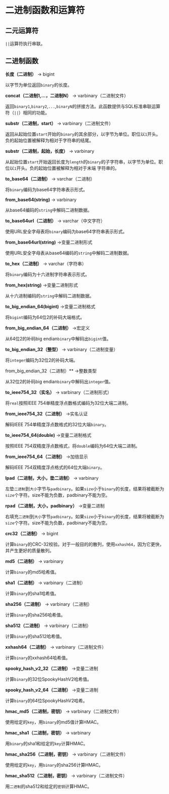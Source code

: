 二进制函数和运算符
==============================

二元运算符
----------------

`||`运算符执行串联。

二进制函数
----------------

**长度（二进制）** -\> bigint

以字节为单位返回`binary`的长度。

**concat（二进制1,\...，二进制N）** -\> varbinary（二进制文件）

返回`binary1`,`binary2`,`...`,`binaryN`的拼接方法。此函数提供与SQL标准串联运算符（`||`）相同的功能。

**substr（二进制，start）** -\> varbinary（二进制文件）

返回从起始位置`start`开始的`binary`的其余部分，以字节为单位。职位以`1`开头。负的起始位置被解释为相对于字符串的结尾。

**substr（二进制，起始，长度）** -\> varbinary

从起始位置`start`开始返回长度为`length`的`binary`的子字符串，以字节为单位。职位以`1`开头。负的起始位置被解释为相对于末端
字符串的。

**to\_base64（二进制）** -\> varchar（二进制）

将`binary`编码为base64字符串表示形式。

**from\_base64(string)** -\> varbinary

从base64编码的`string`中解码二进制数据。

**to\_base64url（二进制）** -\> varchar（中文字符）

使用URL安全字母表将`binary`编码为base64字符串表示形式。


**from\_base64url(string)** -\>变量二进制形式

使用URL安全字母表从base64编码的`string`中解码二进制数据。

**to\_hex（二进制）** -\> varchar（字符串）

将`binary`编码为十六进制字符串表示形式。

**from\_hex(string)** -\>变量二进制形式

从十六进制编码的`string`中解码二进制数据。

**to\_big\_endian\_64(bigint)** -\>变量二进制格式

将`bigint`编码为64位2的补码大端格式。

**from\_big\_endian\_64（二进制）** -\>宏定义

从64位2的补码big endian`binary`中解码出`bigint`值。

**to\_big\_endian\_32（整型）** -\> varbinary（二进制变量）

将`integer`编码为32位2的补码大端。

from\_big\_endian\_32（二进制）** -\>整数类型

从32位2的补码big endian`binary`中解码出`integer`值。


**to\_ieee754\_32（实名）** -\> varbinary（二进制形式）

将`real`按照IEEE 754单精度浮点数格式编码为32位大端二进制。


**from\_ieee754\_32（二进制）** -\>实名认证

解码IEEE 754单精度浮点数格式的32位大端`binary`。


**to\_ieee754\_64(double)** -\>变量二进制格式

按照IEEE 754双精度浮点数格式，将`double`编码为64位大端二进制。


**from\_ieee754\_64（二进制）** -\>加倍显示

解码IEEE 754双精度浮点格式的64位大端`binary`。

**lpad（二进制，大小，垫二进制）** -\> varbinary

左垫`二进制`到`大小`字节与`padbinary`。如果`size`小于`binary`的长度，结果将被截断为`size`个字符。size不能为负数，padbinary不能为空。


**rpad（二进制，大小，padbinary）** -\>变量二进制

右填充`二进制`到`大小`字节`padbinary`。如果`size`小于`binary`的长度，结果将被截断为`size`个字符。size不能为负数，padbinary不能为空。

**crc32（二进制）** -\> bigint

计算`binary`的CRC-32校验。对于一般目的的散列，使用`xxhash64`，因为它更快，并产生更好的质量散列。

**md5（二进制）** -\> varbinary

计算`binary`的md5哈希值。


**sha1（二进制）** -\> varbinary（二进制）

计算`binary`的sha1哈希值。


**sha256（二进制）** -\> varbinary（二进制）

计算`binary`的sha256哈希值。


**sha512（二进制）** -\> varbinary（二进制）

计算`binary`的sha512哈希值。


**xxhash64（二进制）** -\> varbinary（二进制文件）

计算`binary`的xxhash64哈希值。


**spooky\_hash\_v2\_32（二进制）** -\>变量二进制

计算`binary`的32位SpookyHashV2哈希值。


**spooky\_hash\_v2\_64（二进制）** -\>变量二进制

计算`binary`的64位SpookyHashV2哈希。


**hmac\_md5（二进制，密钥）** -\> varbinary（二进制文件）

使用给定的`key`，用`binary`的md5值计算HMAC。


**hmac\_sha1（二进制，密钥）** -\> varbinary

用`binary`的sha1和给定的`key`计算HMAC。


**hmac\_sha256（二进制，密钥）** -\> varbinary（二进制文件）

使用给定的`key`，用`binary`的sha256计算HMAC。


**hmac\_sha512（二进制，密钥）** -\> varbinary（二进制文件）

用`二进制`的sha512和给定的`密钥`计算HMAC。

